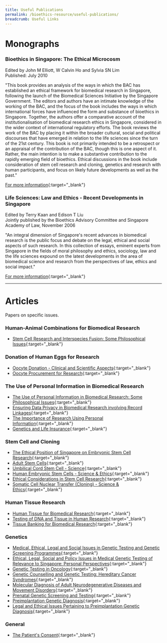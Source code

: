 ```yaml
---
title: Useful Publications
permalink: /bioethics-resource/useful-publications/
breadcrumb: Useful Links
---
```

# **Monographs** 

### **Bioethics in Singapore: The Ethical Microcosm**

Edited by John M Elliott, W Calvin Ho and Sylvia SN Lim
<br>Published: July 2010

"This book provides an analysis of the ways in which the BAC has established an ethical framework for biomedical research in Singapore, following the launch of the Biomedical Sciences Initiative by the Singapore Government. The editors and authors have an intimate knowledge of the working of the BAC, and the focus of the book includes the ways in which international forces have influenced the form and substance of bioethics in Singapore. Together, the authors offer a comparative account of the institutionalisation of biomedical research ethics in Singapore, considered in the wider context of international regulatory efforts. The book reviews the work of the BAC by placing it within the broader cultural, social and political discourses that have emerged in relation to the life sciences since the turn of the 21st century. This book is not primarily intended to be a retrospect or an appraisal of the contribution of the BAC, though this is one aspect of it. Rather, the main intention is to make a substantive contribution to the rapidly emerging field of bioethics. Ethical discussions in the book include consideration of stem cell research and cloning, genetics and research with human participants, and focus on likely future developments as well as the past."

[For more information]({{"https://www.worldscientific.com/worldscibooks/10.1142/7958"}}){:target="_blank"}

### **Life Sciences: Law and Ethics - Recent Developments in Singapore**

Edited by Terry Kaan and Edison T Liu
<br>Jointly published by the Bioethics Advisory Committee and Singapore Academy of Law, November 2006

"An integral dimension of Singapore's recent advances in biomedical research is the public focus and debate on the legal, ethical and social aspects of such research. In this collection of essays, eminent experts from Singapore in the fields of moral philosophy and ethics, sociology, law and the life sciences expound on the latest developments in the area of biomedical science and research from the perspectives of law, ethics and social impact."

[For more information]({{"https://www.nlb.gov.sg/biblio/12830310"}}){:target="_blank"}

---

# **Articles** 
Papers on specific issues.

### **Human-Animal Combinations for Biomedical Research**
- [Stem Cell Research and Interspecies Fusion: Some Philosophical Issues](/files/publications/bac-publications/stem-cell-research-and-interspecies-fusion-some-philosophical-issues.pdf){:target="_blank"}

### **Donation of Human Eggs for Research**
- [Oocyte Donation - Clinical and Scientific Aspects](/files/publications/bac-publications/oocyte-donation-clinical-and-scientific-aspects.pdf){:target="_blank"}
- [Oocyte Procurement for Research](/files/publications/bac-publications/oocyte-procurement-for-research.pdf){:target="_blank"}

### **The Use of Personal Information in Biomedical Research**
- [The Use of Personal Information in Biomedical Research: Some Philosophical Issues](/files/publications/bac-publications/the-use-of-personal-information-in-biomedical-research-some-philosophical-issues.pdf){:target="_blank"}
- [Ensuring Data Privacy in Biomedical Research involving Record Linkages](/files/publications/bac-publications/ensuring-data-privacy-in-biomedical-research-involving-record-linkages.pdf){:target="_blank"}
- [The Importance of Research Using Personal Information](/files/publications/bac-publications/the-importance-of-research-using-personal-information.pdf){:target="_blank"}
- [Genetics and Life Insurance](/files/publications/bac-publications/genetics-and-life-insurance.pdf){:target="_blank"}

### **Stem Cell and Cloning**
- [The Ethical Position of Singapore on Embryonic Stem Cell Research](/files/publications/bac-publications/the-ethical-position-of-singapore-on-embryonic-stem-cell-research.pdf){:target="_blank"}
- [Adult Stem Cells](/files/publications/bac-publications/adult-stem-cells.pdf){:target="_blank"}
- [Umbilical Cord Stem Cell - Science](/files/publications/bac-publications/umbilical-cord-stem-cell-science.pdf){:target="_blank"}
- [Human Embryonic Stem Cells - Science &amp; Ethics](/files/publications/bac-publications/human-embryonic-stem-cells-science-ethics.pdf){:target="_blank"}
- [Ethical Considerations in Stem Cell Research](/files/publications/bac-publications/ethical-considerations-in-stem-cell-research.pdf){:target="_blank"}
- [Somatic Cell Nuclear Transfer (Cloning) - Science &amp; Ethics](/files/publications/bac-publications/somatic-cell-nuclear-transfer-cloning-science-ethics.pdf){:target="_blank"}

### **Human Tissue Research**
- [Human Tissue for Biomedical Research](/files/publications/bac-publications/human-tissue-for-biomedical-research.pdf){:target="_blank"}
- [Testing of DNA and Tissue in Human Research](/files/publications/bac-publications/testing-of-dna-and-tissue-in-human-research.pdf){:target="_blank"}
- [Tissue Banking for Biomedical Research](/files/publications/bac-publications/tissue-banking-for-biomedical-research.pdf){:target="_blank"}

### **Genetics**
- [Medical, Ethical, Legal and Social Issues in Genetic Testing and Genetic Screening Programmes](/files/publications/bac-publications/medical-ethical-legal-and-social-issues-in-genetic-testing-and-genetic-screening-programmes.pdf){:target="_blank"}
- [Ethical, Legal, Social and Policy Issues in Medical Genetic Testing of Relevance to Singapore: Personal Perspectives](/files/publications/bac-publications/ethical-legal-social-and-policy-issues-in-medical-genetic-testing-of-relevance-to-singapore-personal-perspectives.pdf){:target="_blank"}
- [Genetic Testing in Oncology](/files/publications/bac-publications/genetic-testing-in-oncology.pdf){:target="_blank"}
- [Genetic Counselling and Genetic Testing: Hereditary Cancer Syndromes](/files/publications/bac-publications/genetic-counselling-and-genetic-testing-hereditary-cancer-syndromes.pdf){:target="_blank"}
- [Molecular Diagnosis of Adult Neurodegenerative Diseases and Movement Disorders](/files/publications/bac-publications/molecular-diagnosis-of-adult-neurodegenerative-diseases-and-movement-disorders.pdf){:target="_blank"}
- [Prenatal Genetic Screening and Testing](/files/publications/bac-publications/prenatal-genetic-screening-and-testing.pdf){:target="_blank"}
- [Preimplantation Genetic Diagnosis](/files/publications/bac-publications/preimplantation-genetic-diagnosis.pdf){:target="_blank"}
- [Legal and Ethical Issues Pertaining to Preimplantation Genetic Diagnosis](/files/publications/bac-publications/legal-and-ethical-issues-pertaining-to-preimplantation-genetic-diagnosis.pdf){:target="_blank"}
### **General**
- [The Patient's Consent](/files/publications/bac-publications/the-patients-consent.pdf){:target="_blank"}